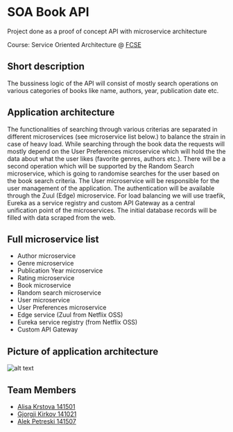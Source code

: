 # SOA Book API
Project done as a proof of concept API with microservice architecture

Course: Service Oriented Architecture @ [FCSE](https://www.finki.ukim.mk)

## Short description

The bussiness logic of the API will consist of mostly search operations
on various categories of books like name, authors, year, publication date etc.

## Application architecture

The functionalities of searching through various criterias are separated
in different microservices (see microservice list below.) to balance the strain in case of heavy load.
While searching through the book data the requests will mostly depend on the
User Preferences microservice which will hold the the data about what the user likes
(favorite genres, authors etc.).
There will be a second operation which will be supported by the Random Search microservice,
which is going to randomise searches for the user based on the book search criteria.
The User microservice will be responsible for the user management of the application.
The authentication will be available through the Zuul (Edge) microservice.
For load balancing we will use traefik, Eureka as a service registry and custom API Gateway
as a central unification point of the microservices.
The initial database records will be filled with data scraped from the web.

## Full microservice list
* Author microservice
* Genre microservice
* Publication Year microservice
* Rating microservice
* Book microservice
* Random search microservice
* User microservice
* User Preferences microservice
* Edge service (Zuul from Netflix OSS)
* Eureka service registry (from Netflix OSS)
* Custom API Gateway

## Picture of application architecture
 ![alt text][logo]
 
 [logo]: https://github.com/alisakrstova/soa-book-api/app_architecture.png "app architecture"
 
## Team Members
* [Alisa Krstova 141501](https://github.com/alisakrstova) 
* [Gjorgji Kirkov 141021](https://github.com/kirkovg)
* [Alek Petreski 141507](https://github.com/alekkki)
